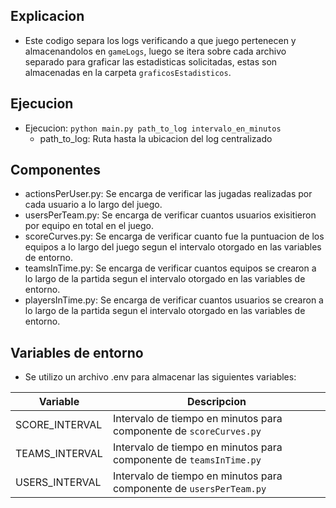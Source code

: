 ## Explicacion
* Este codigo separa los logs verificando a que juego pertenecen y almacenandolos en `gameLogs`, luego se itera sobre cada archivo separado para graficar las estadisticas solicitadas, estas son almacenadas en la carpeta `graficosEstadisticos`.

## Ejecucion
- Ejecucion: `python main.py path_to_log intervalo_en_minutos`
    * path_to_log: Ruta hasta la ubicacion del log centralizado

## Componentes
* actionsPerUser.py: Se encarga de verificar las jugadas realizadas por cada usuario a lo largo del juego.
* usersPerTeam.py: Se encarga de verificar cuantos usuarios exisitieron por equipo en total en el juego.
* scoreCurves.py: Se encarga de verificar cuanto fue la puntuacion de los equipos a lo largo del juego segun el intervalo otorgado en las variables de entorno.
* teamsInTime.py: Se encarga de verificar cuantos equipos se crearon a lo largo de la partida segun el intervalo otorgado en las variables de entorno.
* playersInTime.py: Se encarga de verificar cuantos usuarios se crearon a lo largo de la partida segun el intervalo otorgado en las variables de entorno.

## Variables de entorno
* Se utilizo un archivo .env para almacenar las siguientes variables:

| Variable | Descripcion |
| -------- | ----------- |
| SCORE_INTERVAL | Intervalo de tiempo en minutos para componente de ``scoreCurves.py``  |
| TEAMS_INTERVAL | Intervalo de tiempo en minutos para componente de ``teamsInTime.py``  |
| USERS_INTERVAL | Intervalo de tiempo en minutos para componente de ``usersPerTeam.py`` |


